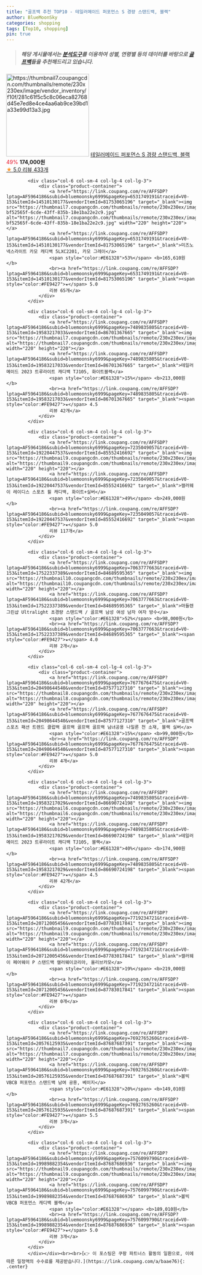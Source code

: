 ```yaml
---
title: "골프백 추천 TOP10 - 테일러메이드 퍼포먼스 S 경량 스탠드백, 블랙"
author: BlueMoonSky
categories: shopping
tags: [Top10, shopping]
pin: true
---
```


> ##### 해당 게시물에서는 [**분석도구**](https://itemscout.io/)를 이용하여 **성별**, **연령별** 등의 데이터를 바탕으로 [**골프백**](https://link.coupang.com/a/baae76)들을 추천해드리고 있습니다.
<div class="container"><div class="row">
            <div class="col-6 col-sm-4 col-lg-4 col-lg-3">
                <div class="product-container">
                    <a href="https://link.coupang.com/re/AFFSDP?lptag=AF5964186&subid=bluemoonsky6999&pageKey=6326807761&traceid=V0-153&itemId=13213172058&vendorItemId=85006845392" target="_blank"><img src="https://thumbnail7.coupangcdn.com/thumbnails/remote/230x230ex/image/vendor_inventory/f10f/281c61f5c5c8c06eca82768d45e7ed8e4ce4aa6ab9ce39bd1a33e99d13a3.jpg" alt="https://thumbnail7.coupangcdn.com/thumbnails/remote/230x230ex/image/vendor_inventory/f10f/281c61f5c5c8c06eca82768d45e7ed8e4ce4aa6ab9ce39bd1a33e99d13a3.jpg" width="220" height="220"></a>
                    <a href="https://link.coupang.com/re/AFFSDP?lptag=AF5964186&subid=bluemoonsky6999&pageKey=6326807761&traceid=V0-153&itemId=13213172058&vendorItemId=85006845392" target="_blank">테일러메이드 퍼포먼스 S 경량 스탠드백, 블랙</a>
                    <span style="color:#E61328">49%</span> <b>174,000원</b>
                    <br><a href="https://link.coupang.com/re/AFFSDP?lptag=AF5964186&subid=bluemoonsky6999&pageKey=6326807761&traceid=V0-153&itemId=13213172058&vendorItemId=85006845392" target="_blank"><span style="color:#FE9427">★</span> 5.0
                    리뷰 433개</a>
                </div>
            </div>
            
            <div class="col-6 col-sm-4 col-lg-4 col-lg-3">
                <div class="product-container">
                    <a href="https://link.coupang.com/re/AFFSDP?lptag=AF5964186&subid=bluemoonsky6999&pageKey=6531749191&traceid=V0-153&itemId=14510130177&vendorItemId=81753065196" target="_blank"><img src="https://thumbnail7.coupangcdn.com/thumbnails/remote/230x230ex/image/retail/images/1153121316717973-bf52565f-6cde-43ff-835b-18e1ba22e2c9.jpg" alt="https://thumbnail7.coupangcdn.com/thumbnails/remote/230x230ex/image/retail/images/1153121316717973-bf52565f-6cde-43ff-835b-18e1ba22e2c9.jpg" width="220" height="220"></a>
                    <a href="https://link.coupang.com/re/AFFSDP?lptag=AF5964186&subid=bluemoonsky6999&pageKey=6531749191&traceid=V0-153&itemId=14510130177&vendorItemId=81753065196" target="_blank">미즈노 넥스라이트 카모 캐디백 5LXC2201, 카모 그레이</a>
                    <span style="color:#E61328">53%</span> <b>165,610원</b>
                    <br><a href="https://link.coupang.com/re/AFFSDP?lptag=AF5964186&subid=bluemoonsky6999&pageKey=6531749191&traceid=V0-153&itemId=14510130177&vendorItemId=81753065196" target="_blank"><span style="color:#FE9427">★</span> 5.0
                    리뷰 65개</a>
                </div>
            </div>
            
            <div class="col-6 col-sm-4 col-lg-4 col-lg-3">
                <div class="product-container">
                    <a href="https://link.coupang.com/re/AFFSDP?lptag=AF5964186&subid=bluemoonsky6999&pageKey=7489835805&traceid=V0-153&itemId=19583217033&vendorItemId=86701367665" target="_blank"><img src="https://thumbnail7.coupangcdn.com/thumbnails/remote/230x230ex/image/vendor_inventory/5b7f/4af29b6eca72506e63026a298a71ca9097c175d0f60090f27254fc251718.jpg" alt="https://thumbnail7.coupangcdn.com/thumbnails/remote/230x230ex/image/vendor_inventory/5b7f/4af29b6eca72506e63026a298a71ca9097c175d0f60090f27254fc251718.jpg" width="220" height="220"></a>
                    <a href="https://link.coupang.com/re/AFFSDP?lptag=AF5964186&subid=bluemoonsky6999&pageKey=7489835805&traceid=V0-153&itemId=19583217033&vendorItemId=86701367665" target="_blank">테일러메이드 2023 트루라이트 캐디백 TJ105, 화이트블랙</a>
                    <span style="color:#E61328">15%</span> <b>213,000원</b>
                    <br><a href="https://link.coupang.com/re/AFFSDP?lptag=AF5964186&subid=bluemoonsky6999&pageKey=7489835805&traceid=V0-153&itemId=19583217033&vendorItemId=86701367665" target="_blank"><span style="color:#FE9427">★</span> 4.5
                    리뷰 42개</a>
                </div>
            </div>
            
            <div class="col-6 col-sm-4 col-lg-4 col-lg-3">
                <div class="product-container">
                    <a href="https://link.coupang.com/re/AFFSDP?lptag=AF5964186&subid=bluemoonsky6999&pageKey=7235049057&traceid=V0-153&itemId=19220447537&vendorItemId=85552416692" target="_blank"><img src="https://thumbnail9.coupangcdn.com/thumbnails/remote/230x230ex/image/vendor_inventory/de56/a8a14095ef2a16f451dc91bfb44472b9517807bd3c50b7d0f8966aef69ef.jpg" alt="https://thumbnail9.coupangcdn.com/thumbnails/remote/230x230ex/image/vendor_inventory/de56/a8a14095ef2a16f451dc91bfb44472b9517807bd3c50b7d0f8966aef69ef.jpg" width="220" height="220"></a>
                    <a href="https://link.coupang.com/re/AFFSDP?lptag=AF5964186&subid=bluemoonsky6999&pageKey=7235049057&traceid=V0-153&itemId=19220447537&vendorItemId=85552416692" target="_blank">캘러웨이 레이디스 스포츠 휠 캐디백, 화이트+실버</a>
                    <span style="color:#E61328">49%</span> <b>249,000원</b>
                    <br><a href="https://link.coupang.com/re/AFFSDP?lptag=AF5964186&subid=bluemoonsky6999&pageKey=7235049057&traceid=V0-153&itemId=19220447537&vendorItemId=85552416692" target="_blank"><span style="color:#FE9427">★</span> 5.0
                    리뷰 117개</a>
                </div>
            </div>
            
            <div class="col-6 col-sm-4 col-lg-4 col-lg-3">
                <div class="product-container">
                    <a href="https://link.coupang.com/re/AFFSDP?lptag=AF5964186&subid=bluemoonsky6999&pageKey=7063777663&traceid=V0-153&itemId=17522337389&vendorItemId=84689595365" target="_blank"><img src="https://thumbnail10.coupangcdn.com/thumbnails/remote/230x230ex/image/vendor_inventory/4f94/09cba71e63ddd488669bc27651439bbc230a176b63039424f31e8d7e25b8.png" alt="https://thumbnail10.coupangcdn.com/thumbnails/remote/230x230ex/image/vendor_inventory/4f94/09cba71e63ddd488669bc27651439bbc230a176b63039424f31e8d7e25b8.png" width="220" height="220"></a>
                    <a href="https://link.coupang.com/re/AFFSDP?lptag=AF5964186&subid=bluemoonsky6999&pageKey=7063777663&traceid=V0-153&itemId=17522337389&vendorItemId=84689595365" target="_blank">마들렌그린샵 Ultralight 초경량 스탠드백 / 골프백 남성 여성 남자 여자 방수</a>
                    <span style="color:#E61328">52%</span> <b>98,000원</b>
                    <br><a href="https://link.coupang.com/re/AFFSDP?lptag=AF5964186&subid=bluemoonsky6999&pageKey=7063777663&traceid=V0-153&itemId=17522337389&vendorItemId=84689595365" target="_blank"><span style="color:#FE9427">★</span> 4.0
                    리뷰 2개</a>
                </div>
            </div>
            
            <div class="col-6 col-sm-4 col-lg-4 col-lg-3">
                <div class="product-container">
                    <a href="https://link.coupang.com/re/AFFSDP?lptag=AF5964186&subid=bluemoonsky6999&pageKey=7677676475&traceid=V0-153&itemId=20498644540&vendorItemId=87577127310" target="_blank"><img src="https://thumbnail8.coupangcdn.com/thumbnails/remote/230x230ex/image/vendor_inventory/85b5/f8c01b9ac11962d04bc65ded52fcb59efc55a5f22fc7cd01bb279a97bc6c.jpeg" alt="https://thumbnail8.coupangcdn.com/thumbnails/remote/230x230ex/image/vendor_inventory/85b5/f8c01b9ac11962d04bc65ded52fcb59efc55a5f22fc7cd01bb279a97bc6c.jpeg" width="220" height="220"></a>
                    <a href="https://link.coupang.com/re/AFFSDP?lptag=AF5964186&subid=bluemoonsky6999&pageKey=7677676475&traceid=V0-153&itemId=20498644540&vendorItemId=87577127310" target="_blank">골프백 스포츠 패션 트렌드 클럽백 골프백 골프백 골프백 남녀공용 나일론 천 소재, 블랙 실버</a>
                    <span style="color:#E61328">15%</span> <b>99,000원</b>
                    <br><a href="https://link.coupang.com/re/AFFSDP?lptag=AF5964186&subid=bluemoonsky6999&pageKey=7677676475&traceid=V0-153&itemId=20498644540&vendorItemId=87577127310" target="_blank"><span style="color:#FE9427">★</span> 5.0
                    리뷰 4개</a>
                </div>
            </div>
            
            <div class="col-6 col-sm-4 col-lg-4 col-lg-3">
                <div class="product-container">
                    <a href="https://link.coupang.com/re/AFFSDP?lptag=AF5964186&subid=bluemoonsky6999&pageKey=7489835805&traceid=V0-153&itemId=19583217029&vendorItemId=86690724198" target="_blank"><img src="https://thumbnail6.coupangcdn.com/thumbnails/remote/230x230ex/image/vendor_inventory/8bbc/2addf0342e4f3b4e0eb9cd5a877c0ac2118c290ea0ec3c11122cbb14909f.jpg" alt="https://thumbnail6.coupangcdn.com/thumbnails/remote/230x230ex/image/vendor_inventory/8bbc/2addf0342e4f3b4e0eb9cd5a877c0ac2118c290ea0ec3c11122cbb14909f.jpg" width="220" height="220"></a>
                    <a href="https://link.coupang.com/re/AFFSDP?lptag=AF5964186&subid=bluemoonsky6999&pageKey=7489835805&traceid=V0-153&itemId=19583217029&vendorItemId=86690724198" target="_blank">테일러메이드 2023 트루라이트 캐디백 TJ105, 블랙</a>
                    <span style="color:#E61328">40%</span> <b>174,900원</b>
                    <br><a href="https://link.coupang.com/re/AFFSDP?lptag=AF5964186&subid=bluemoonsky6999&pageKey=7489835805&traceid=V0-153&itemId=19583217029&vendorItemId=86690724198" target="_blank"><span style="color:#FE9427">★</span> 4.5
                    리뷰 42개</a>
                </div>
            </div>
            
            <div class="col-6 col-sm-4 col-lg-4 col-lg-3">
                <div class="product-container">
                    <a href="https://link.coupang.com/re/AFFSDP?lptag=AF5964186&subid=bluemoonsky6999&pageKey=7719234721&traceid=V0-153&itemId=20712005456&vendorItemId=87783017841" target="_blank"><img src="https://thumbnail9.coupangcdn.com/thumbnails/remote/230x230ex/image/vendor_inventory/a2af/bd8d5a95966cb2a86ba878ad0223a189639d9a7536f123d0a2c1dbe60317.jpg" alt="https://thumbnail9.coupangcdn.com/thumbnails/remote/230x230ex/image/vendor_inventory/a2af/bd8d5a95966cb2a86ba878ad0223a189639d9a7536f123d0a2c1dbe60317.jpg" width="220" height="220"></a>
                    <a href="https://link.coupang.com/re/AFFSDP?lptag=AF5964186&subid=bluemoonsky6999&pageKey=7719234721&traceid=V0-153&itemId=20712005456&vendorItemId=87783017841" target="_blank">캘러웨이 페어웨이 P 스탠드백 캘러웨이코리아, 올리브카모</a>
                    <span style="color:#E61328">19%</span> <b>219,000원</b>
                    <br><a href="https://link.coupang.com/re/AFFSDP?lptag=AF5964186&subid=bluemoonsky6999&pageKey=7719234721&traceid=V0-153&itemId=20712005456&vendorItemId=87783017841" target="_blank"><span style="color:#FE9427">★</span> 
                    리뷰 0개</a>
                </div>
            </div>
            
            <div class="col-6 col-sm-4 col-lg-4 col-lg-3">
                <div class="product-container">
                    <a href="https://link.coupang.com/re/AFFSDP?lptag=AF5964186&subid=bluemoonsky6999&pageKey=7692765260&traceid=V0-153&itemId=20576125935&vendorItemId=87687687391" target="_blank"><img src="https://thumbnail7.coupangcdn.com/thumbnails/remote/230x230ex/image/vendor_inventory/59e8/16a3e62c20d5e4a80d25e49131c1846474c320d8c0e13d114f68a34bdda0.jpg" alt="https://thumbnail7.coupangcdn.com/thumbnails/remote/230x230ex/image/vendor_inventory/59e8/16a3e62c20d5e4a80d25e49131c1846474c320d8c0e13d114f68a34bdda0.jpg" width="220" height="220"></a>
                    <a href="https://link.coupang.com/re/AFFSDP?lptag=AF5964186&subid=bluemoonsky6999&pageKey=7692765260&traceid=V0-153&itemId=20576125935&vendorItemId=87687687391" target="_blank">볼빅 VBCB 퍼포먼스 스탠드백 남여 공용, 베이지</a>
                    <span style="color:#E61328">20%</span> <b>149,010원</b>
                    <br><a href="https://link.coupang.com/re/AFFSDP?lptag=AF5964186&subid=bluemoonsky6999&pageKey=7692765260&traceid=V0-153&itemId=20576125935&vendorItemId=87687687391" target="_blank"><span style="color:#FE9427">★</span> 5.5
                    리뷰 3개</a>
                </div>
            </div>
            
            <div class="col-6 col-sm-4 col-lg-4 col-lg-3">
                <div class="product-container">
                    <a href="https://link.coupang.com/re/AFFSDP?lptag=AF5964186&subid=bluemoonsky6999&pageKey=7576099790&traceid=V0-153&itemId=19989882354&vendorItemId=87687686936" target="_blank"><img src="https://thumbnail9.coupangcdn.com/thumbnails/remote/230x230ex/image/vendor_inventory/f168/410163b49d8466b10044902a76ceb7082bffe6ee738cf367422e2aa33e33.jpg" alt="https://thumbnail9.coupangcdn.com/thumbnails/remote/230x230ex/image/vendor_inventory/f168/410163b49d8466b10044902a76ceb7082bffe6ee738cf367422e2aa33e33.jpg" width="220" height="220"></a>
                    <a href="https://link.coupang.com/re/AFFSDP?lptag=AF5964186&subid=bluemoonsky6999&pageKey=7576099790&traceid=V0-153&itemId=19989882354&vendorItemId=87687686936" target="_blank">볼빅 VBCB 퍼포먼스 캐디백 블랙</a>
                    <span style="color:#E61328"></span> <b>189,010원</b>
                    <br><a href="https://link.coupang.com/re/AFFSDP?lptag=AF5964186&subid=bluemoonsky6999&pageKey=7576099790&traceid=V0-153&itemId=19989882354&vendorItemId=87687686936" target="_blank"><span style="color:#FE9427">★</span> 5.0
                    리뷰 3개</a>
                </div>
            </div>
            </div></div><br><br>[👉 이 포스팅은 쿠팡 파트너스 활동의 일환으로, 이에 따른 일정액의 수수료를 제공받습니다.](https://link.coupang.com/a/baae76){: .center}